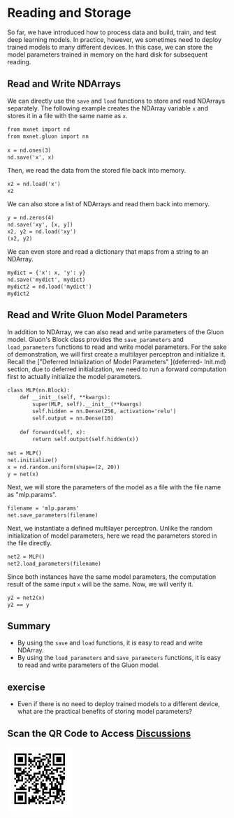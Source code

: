 # Reading and Storage

So far, we have introduced how to process data and build, train, and test deep learning models. In practice, however, we sometimes need to deploy trained models to many different devices. In this case, we can store the model parameters trained in memory on the hard disk for subsequent reading.


## Read and Write NDArrays

We can directly use the `save` and `load` functions to store and read NDArrays separately. The following example creates the NDArray variable `x` and stores it in a file with the same name as `x`.

```{.python .input}
from mxnet import nd
from mxnet.gluon import nn

x = nd.ones(3)
nd.save('x', x)
```

Then, we read the data from the stored file back into memory.

```{.python .input}
x2 = nd.load('x')
x2
```

We can also store a list of NDArrays and read them back into memory.

```{.python .input  n=2}
y = nd.zeros(4)
nd.save('xy', [x, y])
x2, y2 = nd.load('xy')
(x2, y2)
```

We can even store and read a dictionary that maps from a string to an NDArray.

```{.python .input  n=4}
mydict = {'x': x, 'y': y}
nd.save('mydict', mydict)
mydict2 = nd.load('mydict')
mydict2
```

## Read and Write Gluon Model Parameters

In addition to NDArray, we can also read and write parameters of the Gluon model. Gluon's Block class provides the `save_parameters` and `load_parameters` functions to read and write model parameters. For the sake of demonstration, we will first create a multilayer perceptron and initialize it. Recall the ["Deferred Initialization of Model Parameters" ](deferred- Init.md) section, due to deferred initialization, we need to run a forward computation first to actually initialize the model parameters.

```{.python .input  n=6}
class MLP(nn.Block):
    def __init__(self, **kwargs):
        super(MLP, self).__init__(**kwargs)
        self.hidden = nn.Dense(256, activation='relu')
        self.output = nn.Dense(10)

    def forward(self, x):
        return self.output(self.hidden(x))

net = MLP()
net.initialize()
x = nd.random.uniform(shape=(2, 20))
y = net(x)
```

Next, we will store the parameters of the model as a file with the file name as "mlp.params".

```{.python .input}
filename = 'mlp.params'
net.save_parameters(filename)
```

Next, we instantiate a defined multilayer perceptron. Unlike the random initialization of model parameters, here we read the parameters stored in the file directly.

```{.python .input  n=8}
net2 = MLP()
net2.load_parameters(filename)
```

Since both instances have the same model parameters, the computation result of the same input `x` will be the same. Now, we will verify it.

```{.python .input}
y2 = net2(x)
y2 == y
```

## Summary

* By using the `save` and `load` functions, it is easy to read and write NDArray.
* By using the `load_parameters` and `save_parameters` functions, it is easy to read and write parameters of the Gluon model.

## exercise

* Even if there is no need to deploy trained models to a different device, what are the practical benefits of storing model parameters?

## Scan the QR Code to Access [Discussions](https://discuss.gluon.ai/t/topic/1255)

![](../img/qr_read-write.svg)
